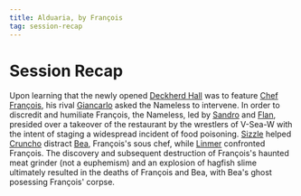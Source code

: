 ```yaml
---
title: Alduaria, by François
tag: session-recap
---
```


# Session Recap

Upon learning that the newly opened [Deckherd Hall](/wiki/six-towers#deckherd-hall) was to feature [Chef François](/wiki/npcs#francois), his rival [Giancarlo](/wiki/npcs#giancarlo) asked the Nameless to intervene. In order to discredit and humiliate François, the Nameless, led by [Sandro](/wiki/sandro) and [Flan](/wiki/flan), presided over a takeover of the restaurant by the wrestlers of V-Sea-W with the intent of staging a widespread incident of food poisoning. [Sizzle](/wiki/sizzle) helped [Cruncho](/wiki/cruncho) distract [Bea](/wiki/npcs#bea), François's sous chef, while [Linmer](/wiki/linmer) confronted François. The discovery and subsequent destruction of François's haunted meat grinder (not a euphemism) and an explosion of hagfish slime ultimately resulted in the deaths of François and Bea, with Bea's ghost posessing François' corpse.